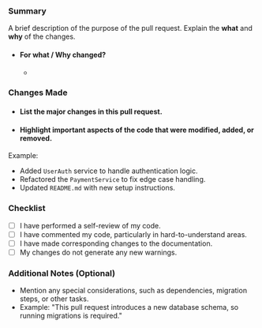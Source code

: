 ### Summary

A brief description of the purpose of the pull request. Explain the **what** and **why** of the changes.

- #### For what / Why changed?

  -

### Changes Made

- #### List the major changes in this pull request.
- #### Highlight important aspects of the code that were modified, added, or removed.

Example:

- Added `UserAuth` service to handle authentication logic.
- Refactored the `PaymentService` to fix edge case handling.
- Updated `README.md` with new setup instructions.

### Checklist

- [ ] I have performed a self-review of my code.
- [ ] I have commented my code, particularly in hard-to-understand areas.
- [ ] I have made corresponding changes to the documentation.
- [ ] My changes do not generate any new warnings.

### Additional Notes (Optional)

- Mention any special considerations, such as dependencies, migration steps, or other tasks.
- Example: "This pull request introduces a new database schema, so running migrations is required."

